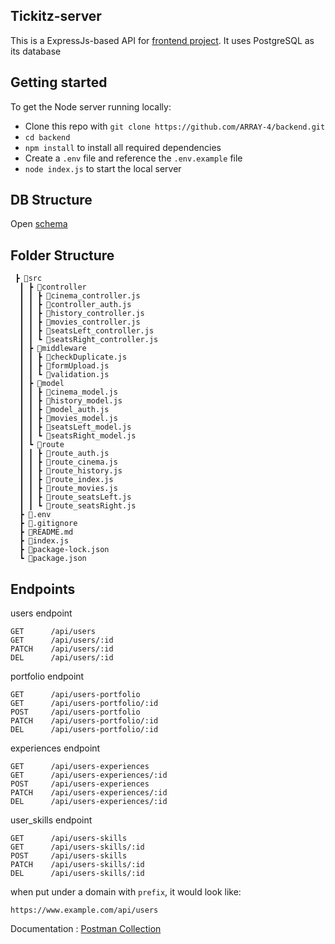 ## Tickitz-server

This is a ExpressJs-based API for [frontend project](https://github.com/stringifyy/Tickitz-FE). It uses PostgreSQL as its database

## Getting started

To get the Node server running locally:

* Clone this repo with `git clone https://github.com/ARRAY-4/backend.git`
* `cd backend`
* `npm install` to install all required dependencies
* Create a `.env` file and reference the `.env.example` file
* `node index.js` to start the local server

## DB Structure

Open [schema](https://drawsql.app/teams/array/diagrams/copy-of-auth-db)

## Folder Structure

     ┣ 📂src
      ┃ ┣ 📂controller
      ┃ ┃ ┣ 📜cinema_controller.js
      ┃ ┃ ┣ 📜controller_auth.js
      ┃ ┃ ┣ 📜history_controller.js
      ┃ ┃ ┣ 📜movies_controller.js
      ┃ ┃ ┣ 📜seatsLeft_controller.js
      ┃ ┃ ┗ 📜seatsRight_controller.js
      ┃ ┣ 📂middleware
      ┃ ┃ ┣ 📜checkDuplicate.js
      ┃ ┃ ┣ 📜formUpload.js
      ┃ ┃ ┗ 📜validation.js
      ┃ ┣ 📂model
      ┃ ┃ ┣ 📜cinema_model.js
      ┃ ┃ ┣ 📜history_model.js
      ┃ ┃ ┣ 📜model_auth.js
      ┃ ┃ ┣ 📜movies_model.js
      ┃ ┃ ┣ 📜seatsLeft_model.js
      ┃ ┃ ┗ 📜seatsRight_model.js
      ┃ ┗ 📂route
      ┃ ┃ ┣ 📜route_auth.js
      ┃ ┃ ┣ 📜route_cinema.js
      ┃ ┃ ┣ 📜route_history.js
      ┃ ┃ ┣ 📜route_index.js
      ┃ ┃ ┣ 📜route_movies.js
      ┃ ┃ ┣ 📜route_seatsLeft.js
      ┃ ┃ ┗ 📜route_seatsRight.js
      ┣ 📜.env
      ┣ 📜.gitignore
      ┣ 📜README.md
      ┣ 📜index.js
      ┣ 📜package-lock.json
      ┗ 📜package.json
    
## Endpoints
users endpoint

    GET      /api/users
    GET      /api/users/:id
    PATCH    /api/users/:id
    DEL      /api/users/:id

portfolio endpoint

    GET      /api/users-portfolio
    GET      /api/users-portfolio/:id
    POST     /api/users-portfolio
    PATCH    /api/users-portfolio/:id
    DEL      /api/users-portfolio/:id
    
experiences endpoint

    GET      /api/users-experiences
    GET      /api/users-experiences/:id
    POST     /api/users-experiences
    PATCH    /api/users-experiences/:id
    DEL      /api/users-experiences/:id
    
user_skills endpoint

    GET      /api/users-skills
    GET      /api/users-skills/:id
    POST     /api/users-skills
    PATCH    /api/users-skills/:id
    DEL      /api/users-skills/:id

when put under a domain with `prefix`, it would look like:

    https://www.example.com/api/users
 
Documentation : [Postman Collection](https://documenter.getpostman.com/view/24646334/2s935kP673)
 
